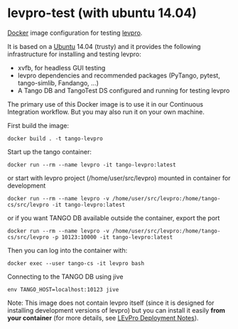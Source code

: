 # levpro-test (with ubuntu 14.04)

[Docker](http://www.docker.com) image configuration for testing [levpro](https://github.com/ska-sa/levpro).

It is based on a [Ubuntu](https://www.ubuntu.com/) 14.04 (trusty) and it provides the following infrastructure for installing and testing levpro:

- xvfb, for headless GUI testing
- levpro dependencies and recommended packages (PyTango, pytest, tango-simlib, Fandango, ...)
- A Tango DB and TangoTest DS configured and running for testing levpro
 
The primary use of this Docker image is to use it in our Continuous Integration workflow.
But you may also run it on your own machine.

First build the image:

~~~~
docker build . -t tango-levpro
~~~~

Start up the tango container:

~~~~
docker run --rm --name levpro -it tango-levpro:latest
~~~~

or start with levpro project (/home/user/src/levpro) mounted in container for development

~~~~
docker run --rm --name levpro -v /home/user/src/levpro:/home/tango-cs/src/levpro -it tango-levpro:latest
~~~~

or if you want TANGO DB available outside the container, export the port

~~~~
docker run --rm --name levpro -v /home/user/src/levpro:/home/tango-cs/src/levpro -p 10123:10000 -it tango-levpro:latest
~~~~

Then you can log into the container with:

~~~~
docker exec --user tango-cs -it levpro bash
~~~~

Connecting to the TANGO DB using jive

~~~~
env TANGO_HOST=localhost:10123 jive
~~~~

Note: This image does not contain levpro itself (since it is designed for installing development versions of levpro) but you can
install it easily **from your container** (for more details, see [LEvPro Deployment Notes](
https://docs.google.com/document/d/12f495FEMOi0g3bJjoZL3icZaCCr7iSjTY3jToFqA2Ns/edit#heading=h.tzfrhvg9rcoo)).
